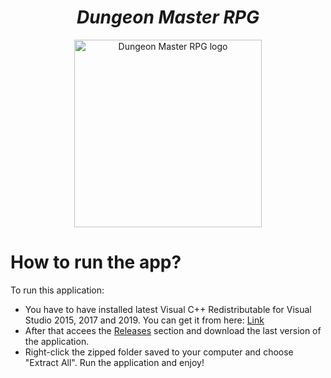 <h1 align="center"><strong><em>Dungeon Master RPG</strong></em></h1>
<p align="center"><img src="https://image.flaticon.com/icons/png/512/647/647847.png" alt="Dungeon Master RPG logo" height=300 width=300></p>
  
# How to run the app?

<p>To run this application: </p> 

* You have to have installed latest Visual C++ Redistributable for Visual Studio 2015, 2017 and 2019. You can get it from here: <a href ="https://support.microsoft.com/en-us/topic/the-latest-supported-visual-c-downloads-2647da03-1eea-4433-9aff-95f26a218cc0">Link</a>
* After that accees the <a href="https://github.com/Yashmerino/DM-RPG/releases">Releases</a> section and download the last version of the application.
* Right-click the zipped folder saved to your computer and choose "Extract All". Run the application and enjoy!
